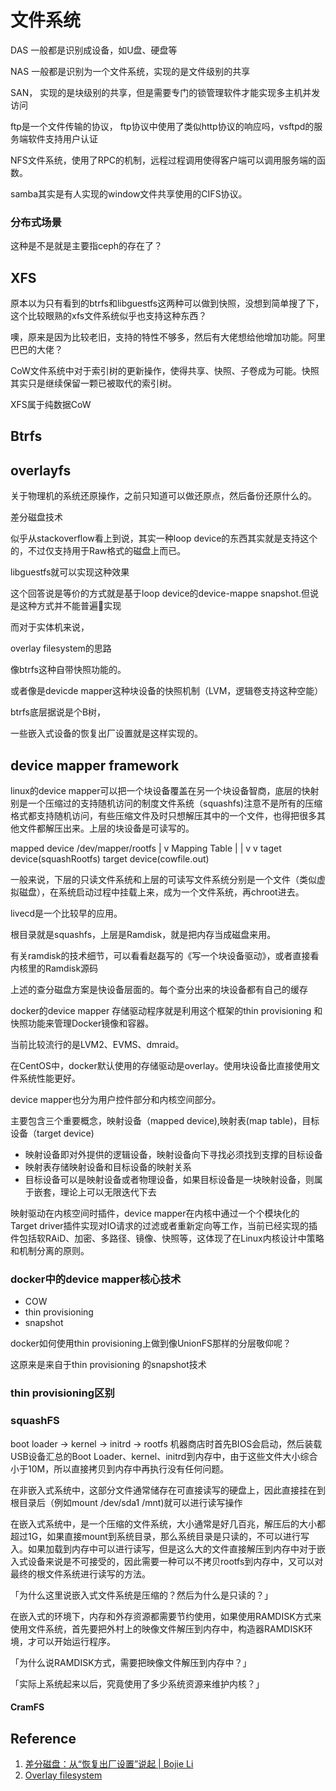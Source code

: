 
# 文件系统

DAS 一般都是识别成设备，如U盘、硬盘等

NAS 一般都是识别为一个文件系统，实现的是文件级别的共享

SAN， 实现的是块级别的共享，但是需要专门的锁管理软件才能实现多主机并发访问

ftp是一个文件传输的协议， ftp协议中使用了类似http协议的响应吗，vsftpd的服务端软件支持用户认证

NFS文件系统，使用了RPC的机制，远程过程调用使得客户端可以调用服务端的函数。

samba其实是有人实现的window文件共享使用的CIFS协议。

### 分布式场景

这种是不是就是主要指ceph的存在了？



## XFS

原本以为只有看到的btrfs和libguestfs这两种可以做到快照，没想到简单搜了下，这个比较眼熟的xfs文件系统似乎也支持这种东西？

噢，原来是因为比较老旧，支持的特性不够多，然后有大佬想给他增加功能。阿里巴巴的大佬？

CoW文件系统中对于索引树的更新操作，使得共享、快照、子卷成为可能。快照其实只是继续保留一颗已被取代的索引树。

XFS属于纯数据CoW

## Btrfs


## overlayfs

关于物理机的系统还原操作，之前只知道可以做还原点，然后备份还原什么的。

差分磁盘技术

似乎从stackoverflow看上到说，其实一种loop device的东西其实就是支持这个的，不过仅支持用于Raw格式的磁盘上而已。

libguestfs就可以实现这种效果

这个回答说是等价的方式就是基于loop device的device-mappe snapshot.但说是这种方式并不能普遍实现

而对于实体机来说，


overlay filesystem的思路

像btrfs这种自带快照功能的。

或者像是devicde mapper这种块设备的快照机制（LVM，逻辑卷支持这种空能）

btrfs底层据说是个B树，

一些嵌入式设备的恢复出厂设置就是这样实现的。

## device mapper framework

linux的device mapper可以把一个块设备覆盖在另一个块设备智商，底层的快射别是一个压缩过的支持随机访问的制度文件系统（squashfs)注意不是所有的压缩格式都支持随机访问，有些压缩文件及时只想解压其中的一个文件，也得把很多其他文件都解压出来。上层的块设备是可读写的。

mapped device 
/dev/mapper/rootfs
|
v
Mapping Table
|       |
v       v
taget device(squashRootfs)      target device(cowfile.out)

一般来说，下层的只读文件系统和上层的可读写文件系统分别是一个文件（类似虚拟磁盘），在系统启动过程中挂载上来，成为一个文件系统，再chroot进去。

livecd是一个比较早的应用。

根目录就是squashfs，上层是Ramdisk，就是把内存当成磁盘来用。

有关ramdisk的技术细节，可以看看赵磊写的《写一个块设备驱动》，或者直接看内核里的Ramdisk源码


上述的查分磁盘方案是快设备层面的。每个查分出来的块设备都有自己的缓存

docker的device mapper 存储驱动程序就是利用这个框架的thin provisioning 和快照功能来管理Docker镜像和容器。

当前比较流行的是LVM2、EVMS、dmraid。

在CentOS中，docker默认使用的存储驱动是overlay。使用块设备比直接使用文件系统性能更好。

device mapper也分为用户控件部分和内核空间部分。

主要包含三个重要概念，映射设备（mapped device),映射表(map table)，目标设备（target device)

* 映射设备即对外提供的逻辑设备，映射设备向下寻找必须找到支撑的目标设备
* 映射表存储映射设备和目标设备的映射关系
* 目标设备可以是映射设备或者物理设备，如果目标设备是一块映射设备，则属于嵌套，理论上可以无限迭代下去

映射驱动在内核空间时插件，device mapper在内核中通过一个个模块化的Target driver插件实现对IO请求的过滤或者重新定向等工作，当前已经实现的插件包括软RAiD、加密、多路径、镜像、快照等，这体现了在Linux内核设计中策略和机制分离的原则。

### docker中的device mapper核心技术

* COW
* thin provisioning
* snapshot

docker如何使用thin provisioning上做到像UnionFS那样的分层敬仰呢？

这原来是来自于thin provisioning 的snapshot技术



### thin provisioning区别

### squashFS 

boot loader -> kernel -> initrd -> rootfs
机器商店时首先BIOS会启动，然后装载USB设备汇总的Boot Loader、kernel、initrd到内存中，由于这些文件大小综合小于10M，所以直接拷贝到内存中再执行没有任何问题。

在非嵌入式系统中，这部分文件通常储存在可直接读写的硬盘上，因此直接挂在到根目录后（例如mount /dev/sda1 /mnt)就可以进行读写操作

在嵌入式系统中，是一个压缩的文件系统，大小通常是好几百兆，解压后的大小都超过1G，如果直接mount到系统目录，那么系统目录是只读的，不可以进行写入。如果加载到内存中可以进行读写，但是这么大的文件直接解压到内存中对于嵌入式设备来说是不可接受的，因此需要一种可以不拷贝rootfs到内存中，又可以对最终的根文件系统进行读写的方法。

「为什么这里说嵌入式文件系统是压缩的？然后为什么是只读的？」

在嵌入式的环境下，内存和外存资源都需要节约使用，如果使用RAMDISK方式来使用文件系统，首先要把外村上的映像文件解压到内存中，构造器RAMDISK环境，才可以开始运行程序。

「为什么说RAMDISK方式，需要把映像文件解压到内存中？」

「实际上系统起来以后，究竟使用了多少系统资源来维护内核？」

#### CramFS





## Reference
1. [差分磁盘：从“恢复出厂设置”说起 \| Bojie Li](https://ring0.me/2014/02/how-factory-reset-works/)
2. [Overlay filesystem](https://www.kernel.org/doc/Documentation/filesystems/overlayfs.txt)